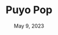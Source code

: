 ---
layout: gba
title: "Puyo Pop"
categories:
 - approved
 - gba
 - universal
 - safe
tags:
- puzzle
date: May 9, 2023
permalink: /games/puyo-pop/play/details
publisher: THQ
gid: puyo-pop
edition: us
---
